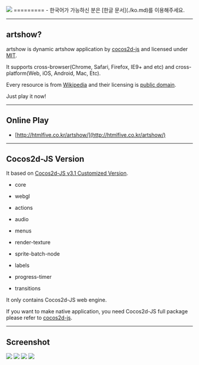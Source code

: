 <img src="./doc/s1.png"> 
=========
- 한국어가 가능하신 분은 [한글 문서](./ko.md)를 이용해주세요.

---

## artshow?

artshow is dynamic artshow application by [cocos2d-js](https://github.com/cocos2d/cocos2d-js) and licensed under [MIT](./LICENSE).

It supports cross-browser(Chrome, Safari, Firefox, IE9+ and etc) and cross-platform(Web, iOS, Android, Mac, Etc).

Every resource is from [Wikipedia](http://en.wikipedia.org/wiki/Main_Page) and their licensing is [public domain](http://commons.wikimedia.org/wiki/Public_domain).

Just play it now!

---

## Online Play

- [http://htmlfive.co.kr/artshow/](http://htmlfive.co.kr/artshow/)

---

## Cocos2d-JS Version

It based on [Cocos2d-JS v3.1 Customized Version](http://cocos2d-x.org/filecenter/jsbuilder/).

- core

- webgl

- actions

- audio

- menus

- render-texture

- sprite-batch-node

- labels

- progress-timer

- transitions

It only contains Cocos2d-JS web engine.

If you want to make native application, you need Cocos2d-JS full package please refer to [cocos2d-js](https://github.com/cocos2d/cocos2d-js).

---

## Screenshot

<img src="./doc/s2.png"> 

<img src="./doc/s3.png"> 

<img src="./doc/s4.png"> 

<img src="./doc/s5.png"> 
